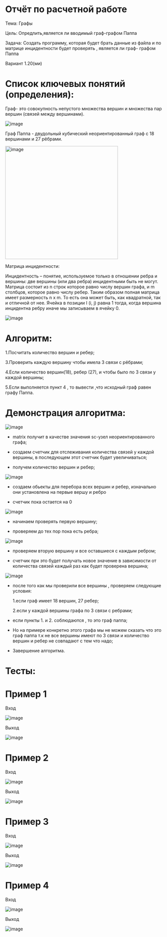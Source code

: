 # Отчёт по расчетной работе
Тема: Графы

Цель: Опредлить,является ли вводимый граф-графом Паппа

Задача: Создать программу, которая будет брать данные из файла и по матрице инцидентности будет проверять , является ли граф- графом Паппа

Вариант 1.20(ми)

# Список ключевых понятий (определения):

Граф- это совокупность непустого множества вершин и множества пар вершин (связей между вершинами).

![image](https://github.com/iis-32170x/RPIIS/assets/144939284/6b61aa15-b391-4093-84d2-123a36590d10)

Граф Паппа -  двудольный кубический неориентированный граф с 18 вершинами и 27 рёбрами.

<img width="358" alt="image" src="https://github.com/iis-32170x/RPIIS/assets/144939284/838958ab-7fd6-41bd-b05e-7efed38484d6">


Матрица инцидентности:

Инцидентность – понятие, используемое только в отношении ребра и вершины: две вершины (или два ребра) инцидентными быть не могут.
Матрица состоит из n строк которое равно числу вершин графа, и m столбцов, которое равно числу ребер. Таким образом полная матрица имеет размерность n x m. То есть она может быть, как квадратной, так и отличной от нее.
Ячейка в позиции I (i, j) равна 1 тогда, когда вершина инцидентна ребру иначе мы записываем в ячейку 0.

![image](https://github.com/iis-32170x/RPIIS/assets/144939284/feda6d75-b4d9-4775-a223-3b4b8d12223e)

# Алгоритм:


1.Посчитать количество вершин и ребер;

3.Проверить каждую вершину чтобы имела 3 связи с рёбрами;

4.Если количество вершин(18), ребер (27), и чтобы было по 3 связи у каждой вершины;

5.Если выполняется пункт 4 , то вывести ,что  исходный граф равен графу Паппа. 

# Демонстрация алгоритма:

![image](https://github.com/iis-32170x/RPIIS/assets/144939284/059d3315-6ffb-4e8d-a6d6-5f4115a0b9bd)


- matrix получит в качестве значения sc-узел неориентированного графа;

- создаем счетчик для отслеживания количества связей у каждой вершины, в последующем этот счетчик будет увеличиваться;

- получем количество вершин и ребер;


![image](https://github.com/iis-32170x/RPIIS/assets/144939284/0d1b47f6-1c51-404d-b6e7-d7de152f32f6)


- создаем обьекты для перебора всех вершин и ребер, изначально они установлена на первые вершу и ребро

- счетчик пока остается на 0


![image](https://github.com/iis-32170x/RPIIS/assets/144939284/2ebf2db5-e574-4858-8024-87d57071f40c)


- начинаем проверять первую вершину;

- проверяем до тех пор пока есть ребра; 


![image](https://github.com/iis-32170x/RPIIS/assets/144939284/a7ca3fb5-df0d-45a5-bcd0-e5efdef904ee)


- проверяем вторую вершину и все оставшиеся с каждым ребром;
  
- счетчик при это будет получать новое значение в зависимости от количества связей каждый раз как будет проверена вершина;



![image](https://github.com/iis-32170x/RPIIS/assets/144939284/c4836d82-089c-410a-9305-db4394e1b671)


- после того как мы проверили все вершины , проверяем следующие условия:

  1.если граф имеет 18 вершин, 27 ребер;
  
  2.если у каждой вершины графа по 3 связи с ребрами;

- если пункты 1. и 2. соблюдаются , то это граф паппа;

- Но на примере конкретно этого графа мы не можем сказать что это граф паппа т.к не все вершины имеют по 3 связи и количество вершин и ребер не совпадают с тем что надо;

- Завершение алгоритма.




# Тесты:

# Пример 1

Вход 

![image](https://github.com/iis-32170x/RPIIS/assets/144939284/0be9d9a5-08a9-42fb-93b8-9a0d12df068d)

Выход

![image](https://github.com/iis-32170x/RPIIS/assets/144939284/6f5b08f4-63f9-4aa9-bb4a-928a3dcb541b)


# Пример 2

Вход

![image](https://github.com/iis-32170x/RPIIS/assets/144939284/91f61c72-6795-4fde-abba-8dafce158233)

Выход

![image](https://github.com/iis-32170x/RPIIS/assets/144939284/9bb90918-9a1a-4a4d-936c-5224dfef7829)


# Пример 3

Вход

![image](https://github.com/iis-32170x/RPIIS/assets/144939284/1f997aeb-c56b-49e9-a5be-cca499e454dc)

Выход

![image](https://github.com/iis-32170x/RPIIS/assets/144939284/a42d8c17-ffec-4f56-bb9c-92ae5c8e8663)

# Пример 4

Вход

![image](https://github.com/iis-32170x/RPIIS/assets/144939284/bc2c6eb4-d5c3-4e81-8137-beb57238d8d8)

Выход

![image](https://github.com/iis-32170x/RPIIS/assets/144939284/817dff08-8163-4655-b95d-70e2a9cc57b0)






